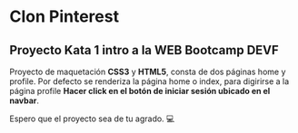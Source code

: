 # Clon Pinterest
## Proyecto Kata 1 intro a la WEB Bootcamp DEVF

Proyecto de maquetación **CSS3** y **HTML5**, consta de dos páginas home y profile. Por defecto se renderiza la página home o index, para digirirse a la página profile **Hacer click en el botón de iniciar sesión ubicado en el navbar**.

Espero que el proyecto sea de tu agrado. 💻